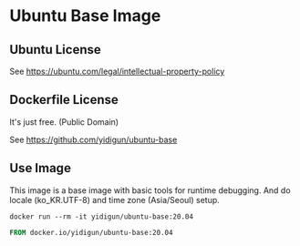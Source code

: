 # Ubuntu Base Image

## Ubuntu License

See https://ubuntu.com/legal/intellectual-property-policy

## Dockerfile License

It's just free. (Public Domain)

See https://github.com/yidigun/ubuntu-base

## Use Image

This image is a base image with basic tools for runtime debugging.
And do locale (ko_KR.UTF-8) and time zone (Asia/Seoul) setup.

```shell
docker run --rm -it yidigun/ubuntu-base:20.04
```

```dockerfile
FROM docker.io/yidigun/ubuntu-base:20.04
```

